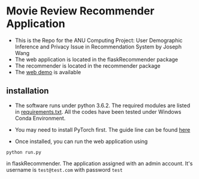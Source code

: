 # Movie Review Recommender Application
- This is the Repo for the ANU Computing Project: User Demographic Inference and 
Privacy Issue in Recommendation System by Joseph Wang
- The web application is located in the flaskRecommender package
- The recommender is located in the recommender package
- The [web demo](http://139.9.113.206:8888) is available

## installation
- The software runs under python 3.6.2. The required modules are listed in [requirements.txt](https://github.com/josephwww/MovieReviewRecommenderApp/blob/main/requirements.txt). All the codes have been tested under Windows Conda Environment.
- You may need to install PyTorch first. The guide line can be found [here](https://pytorch.org/get-started/locally/)

- Once installed, you can run the web application using 
```
python run.py
```
in flaskRecommender. The application assigned with an admin account. It's username is `test@test.com` with password `test`